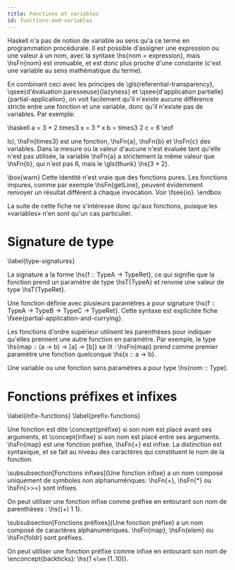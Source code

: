 ```yaml
---
title: Fonctions et variables
id: functions-and-variables
---
```


Haskell n'a pas de notion de variable au sens qu'a ce terme en programmation procédurale. Il est possible d'assigner une expression ou une valeur à un nom, avec la syntaxe \hs{nom = expression}, mais \hsFn{nom} est immuable, et est donc plus proche d'une constante (c'est une variable au sens mathématique du terme).

En combinant ceci avec les principes de \gls{referential-transparency}, \qsee{d'évaluation paresseuse}{lazyness} et \qsee{d'application partielle}{partial-application}, on voit facilement qu'il n'existe aucune différence stricte entre une fonction et une variable, donc qu'il n'existe pas de variables. Par exemple:

\haskell
a = 3 * 2
times3 x = 3 * x
b = times3 2
c = 6
\eof

Ici, \hsFn{times3} est une fonction, \hsFn{a}, \hsFn{b} et \hsFn{c} des variables. Dans la mesure où la valeur d'aucune n'est évaluée tant qu'elle n'est pas utilisée, la variable \hsFn{a} a strictement la même valeur que \hsFn{b}, qui n'est pas 6, mais le \gls{thunk} \hs{3 * 2}.

\box{warn}
Cette identité n'est vraie que des fonctions pures. Les fonctions impures, comme par exemple \hsFn{getLine}, peuvent évidemment renvoyer un résultat différent à chaque invocation. Voir \fsee{io}.
\endbox

La suite de cette fiche ne s'intéresse donc qu'aux fonctions, puisque les «variables» n'en sont qu'un cas particulier.

# Signature de type
\label{type-signatures}

La signature a la forme \hs{f :: TypeA -> TypeRet}, ce qui signifie que la fonction prend un paramètre de type \hsT{TypeA} et renvoie une valeur de type \hsT{TypeRet}.

Une fonction définie avec plusieurs paramètres a pour signature \hs{f :: TypeA -> TypeB -> TypeC -> TypeRet}. Cette syntaxe est explicitée fiche \fsee{partial-application-and-currying}.

Les fonctions d'ordre supérieur utilisent les parenthèses pour indiquer qu'elles prennent une autre fonction en paramètre. Par exemple, le type \hs{map :: (a -> b) -> [a] -> [b]} se lit : \hsFn{map} prend comme premier paramètre une fonction quelconque \hs{x :: a -> b}.

Une variable ou une fonction sans paramètres a pour type \hs{nom :: Type}.

# Fonctions préfixes et infixes
\label{infix-functions}
\label{prefix-functions}

Une fonction est dite \concept{préfixe} si son nom est placé avant ses arguments, et \concept{infixe} si son nom est placé entre ses arguments. \hsFn{map} est une fonction préfixe, \hsFn{+} est infixe. La distinction est syntaxique, et se fait au niveau des caractères qui constituent le nom de la fonction.

\subsubsection[Fonctions infixes]{Une fonction infixe} a un nom composé uniquement de symboles non alphanumériques: \hsFn{+}, \hsFn{*} ou \hsFn{>>=} sont infixes.

On peut utiliser une fonction infixe comme préfixe en entourant son nom de parenthèses : \hs{(+) 1 1}.

\subsubsection[Fonctions préfixes]{Une fonction préfixe} a un nom composé
de caractères alphanumériques. \hsFn{map}, \hsFn{elem} ou \hsFn{foldr} sont préfixes.

On peut utiliser une fonction préfixe comme infixe en entourant son nom de \enconcept{backticks}: \hs{1 `elem` [1..10]}.
